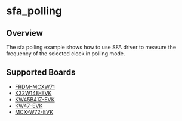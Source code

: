 # sfa_polling

## Overview

The sfa polling example shows how to use SFA driver to measure the frequency of the selected
clock in polling mode.

## Supported Boards
- [FRDM-MCXW71](../../../_boards/frdmmcxw71/driver_examples/sfa/polling/example_board_readme.md)
- [K32W148-EVK](../../../_boards/k32w148evk/driver_examples/sfa/polling/example_board_readme.md)
- [KW45B41Z-EVK](../../../_boards/kw45b41zevk/driver_examples/sfa/polling/example_board_readme.md)
- [KW47-EVK](../../../_boards/kw47evk/driver_examples/sfa/polling/example_board_readme.md)
- [MCX-W72-EVK](../../../_boards/mcxw72evk/driver_examples/sfa/polling/example_board_readme.md)
